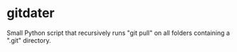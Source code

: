 # gitdater
Small Python script that recursively runs "git pull" on all folders containing a ".git" directory.
